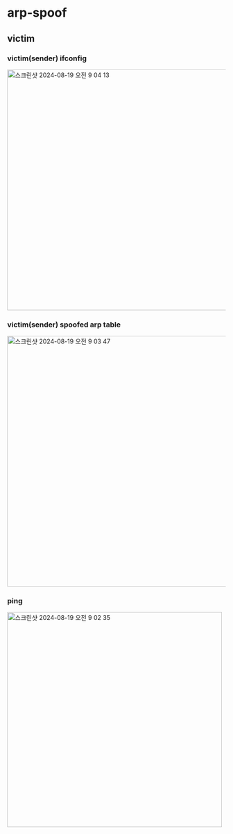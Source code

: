 # arp-spoof

## victim
### victim(sender) ifconfig
<img width="554" alt="스크린샷 2024-08-19 오전 9 04 13" src="https://github.com/user-attachments/assets/ad4ad91e-c086-4343-a7dd-358abe0cace5">

### victim(sender) spoofed arp table
<img width="577" alt="스크린샷 2024-08-19 오전 9 03 47" src="https://github.com/user-attachments/assets/81accd28-bf75-4564-8261-23885607f489">

### ping
<img width="495" alt="스크린샷 2024-08-19 오전 9 02 35" src="https://github.com/user-attachments/assets/f2c6e280-e40b-442e-93a4-c280903d6dbc">


